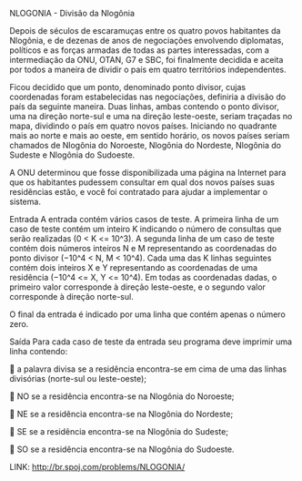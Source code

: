 NLOGONIA - Divisão da Nlogônia

Depois de séculos de escaramuças entre os quatro povos habitantes da Nlogônia, e de dezenas de anos de negociações envolvendo diplomatas, políticos e as forças armadas de todas as partes interessadas, com a intermediação da ONU, OTAN, G7 e SBC, foi finalmente decidida e aceita por todos a maneira de dividir o país em quatro territórios independentes.

Ficou decidido que um ponto, denominado ponto divisor, cujas coordenadas foram estabelecidas nas negociações, definiria a divisão do país da seguinte maneira. Duas linhas, ambas contendo o ponto divisor, uma na direção norte-sul e uma na direção leste-oeste, seriam traçadas no mapa, dividindo o país em quatro novos países. Iniciando no quadrante mais ao norte e mais ao oeste, em sentido horário, os novos países seriam chamados de Nlogônia do Noroeste, Nlogônia do Nordeste, Nlogônia do Sudeste e Nlogônia do Sudoeste.

A ONU determinou que fosse disponibilizada uma página na Internet para que os habitantes pudessem consultar em qual dos novos países suas residências estão, e você foi contratado para ajudar a implementar o sistema.

Entrada
A entrada contém vários casos de teste. A primeira linha de um caso de teste contém um inteiro K indicando o número de consultas que serão realizadas (0 < K <= 10^3). A segunda linha de um caso de teste contém dois números inteiros N e M representando as coordenadas do ponto divisor (−10^4 < N, M < 10^4). Cada uma das K linhas seguintes contém dois inteiros X e Y representando as coordenadas de uma residência (−10^4 <= X, Y <= 10^4). Em todas as coordenadas dadas, o primeiro valor corresponde à direção leste-oeste, e o segundo valor corresponde à direção norte-sul.

O final da entrada é indicado por uma linha que contém apenas o número zero.

Saída
Para cada caso de teste da entrada seu programa deve imprimir uma linha contendo:

 a palavra divisa se a residência encontra-se em cima de uma das linhas divisórias (norte-sul ou leste-oeste);

 NO se a residência encontra-se na Nlogônia do Noroeste;

 NE se a residência encontra-se na Nlogônia do Nordeste;

 SE se a residência encontra-se na Nlogônia do Sudeste;

 SO se a residência encontra-se na Nlogônia do Sudoeste.

LINK: http://br.spoj.com/problems/NLOGONIA/

